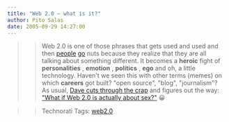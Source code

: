 ```yaml
---
title: "Web 2.0 – what is it?"
author: Pito Salas
date: 2005-09-29 14:27:00
---
```


>>

>> Web 2.0 is one of those phrases that gets used and used and then
[people](<http://radar.oreilly.com/archives/2005/08/not_20.html>)
[go](<http://www.tbray.org/ongoing/When/200x/2005/08/04/Web-2.0>) nuts because
they realize that they are all talking about something different. It becomes a
**heroic** fight of **personalities** , **emotion** , **politics** , **ego**
and oh, a little technology. Haven't we seen this with other terms (memes) on
which **careers** got built? "open source", "blog", "journalism"? As usual,
[Dave cuts through the
crap](<http://archive.scripting.com/2005/09/28#When:11:54:00PM>) and figures
out the way:[ "What if Web 2.0 is actually about
sex?"](<http://archive.scripting.com/2005/09/28#When:11:54:00PM>) 😀

>>

>> Technorati Tags: [web2.0](<http://www.technorati.com/tag/web2.0>)


